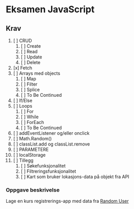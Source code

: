 # Eksamen JavaScript

## Krav

1. [ ] CRUD
   1. [ ] Create
   2. [ ] Read
   3. [ ] Update
   4. [ ] Delete
2. [x] Fetch
3. [ ] Arrays med objects
   1. [ ] Map
   2. [ ] Filter
   3. [ ] Splice
   4. [ ] To Be Continued
4. [ ] If/Else
5. [ ] Loops
   1. [ ] For
   2. [ ] While
   3. [ ] ForEach
   4. [ ] To Be Continued
6. [ ] addEventListener og/eller onclick
7. [ ] Math.Random()
8. [ ] classList.add og classList.remove
9. [ ] PARAMETERE
10. [ ] localStorage
11. [ ] Tillegg
    1. [ ] Søkefunksjonalitet
    2. [ ] Filtreringsfunksjonalitet
    3. [ ] Kart som bruker lokasjons-data på objekt fra API

### Oppgave beskrivelse

Lage en kurs registrerings-app med data fra [Random User](https://randomuser.me/api/)
